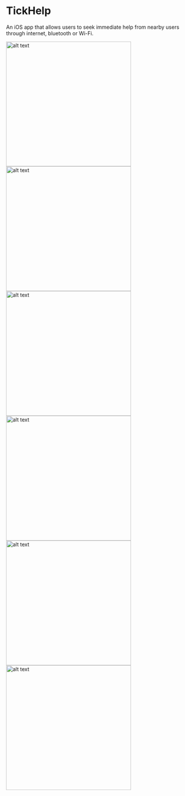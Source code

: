 # TickHelp

An iOS app that allows users to seek immediate help from nearby users through internet, bluetooth or Wi-Fi.

<img src="https://github.com/arieeel1110/TickHelp/blob/master/TickHelp/TickHelp/IMG_6086.PNG" alt="alt text" width="340">
<img src="https://github.com/arieeel1110/TickHelp/blob/master/TickHelp/TickHelp/IMG_6087.PNG" alt="alt text" width="340">
<img src="https://github.com/arieeel1110/TickHelp/blob/master/TickHelp/TickHelp/IMG_6993.PNG" alt="alt text" width="340">
<img src="https://github.com/arieeel1110/TickHelp/blob/master/TickHelp/TickHelp/IMG_9885.PNG" alt="alt text" width="340">
<img src="https://github.com/arieeel1110/TickHelp/blob/master/TickHelp/TickHelp/IMG_6081.PNG" alt="alt text" width="340">
<img src="https://github.com/arieeel1110/TickHelp/blob/master/TickHelp/TickHelp/IMG_6115.PNG" alt="alt text" width="340">
